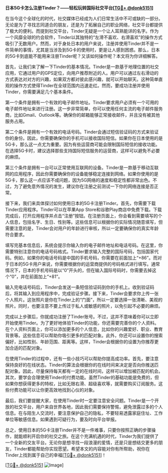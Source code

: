 **日本5G卡怎么注册Tinder？——轻松玩转国际社交平台[[TG💪+ @donk5151](https://t.me/s/donk5151)]**

在当今这个全球化的时代，社交媒体已经成为人们日常生活中不可或缺的一部分。无论是为了寻找志同道合的朋友，还是为了拓展自己的职业网络，社交平台都提供了极大的便利。而提到社交平台，Tinder无疑是一个让人耳熟能详的名字。作为一个风靡全球的约会软件，Tinder以其独特的“左滑不喜欢、右滑喜欢”的操作方式吸引了无数用户。然而，对于身处日本的用户来说，注册并使用Tinder并不是一件简单的事情，尤其是当涉及到5G卡的使用时，更是让人感到困惑。那么，日本的5G卡到底能不能用来注册Tinder呢？又该如何操作呢？本文将为你详细解答。

首先，让我们来了解一下Tinder的基本情况。Tinder是一款基于地理位置的社交应用，它通过用户的GPS定位，向用户推荐附近的人。用户可以通过左右滑动的方式表达对对方的兴趣，如果双方都对彼此感兴趣，就可以开始聊天。这种简单直观的操作方式使得Tinder在全球范围内迅速走红。然而，要成功注册并使用Tinder，你需要满足几个基本条件。

第一个条件是拥有一个有效的电子邮件地址。Tinder要求用户必须有一个可用的电子邮件地址来进行注册。这一步非常简单，你可以使用任何主流的电子邮件服务商，比如Gmail、Outlook等。确保你的邮箱能够正常接收邮件，并且没有被其他服务占用。

第二个条件是拥有一个有效的电话号码。Tinder会通过短信验证码的方式来验证你的身份。因此，你需要确保你的手机可以接收国际短信。如果你在日本使用的是5G卡，那么这一点尤为重要。因为有些运营商可能会限制国际短信的接收功能。在选择5G卡时，建议选择那些支持国际短信服务的运营商，这样可以避免不必要的麻烦。

第三个条件是拥有一台可以正常使用互联网的设备。Tinder是一款基于移动互联网的应用程序，因此你需要确保你的设备能够稳定连接到网络。如果你使用的是5G卡，那么这一点应该不成问题，因为5G网络的速度和稳定性都非常出色。不过，为了避免意外情况的发生，建议你在注册之前测试一下你的网络连接是否正常。

接下来，我们来具体探讨如何使用日本的5G卡注册Tinder。首先，你需要下载Tinder应用程序。Tinder可以在苹果App Store和谷歌Play商店中免费下载。下载完成后，打开应用程序并点击“注册”按钮。在注册页面上，你会看到需要填写的个人信息，包括名字、生日、性别等。这些信息可以根据你的实际情况随意填写，但需要注意的是，Tinder会对用户的年龄进行审核，所以一定要确保你的真实年龄符合要求。

填写完基本信息后，系统会提示你输入你的电子邮件地址和电话号码。在这里，你需要特别注意你的电话号码格式。Tinder要求输入完整的国际号码，包括国家代码。例如，如果你的电话号码是中国的手机号码，你需要在前面加上“+86”。而对于日本的5G卡用户来说，你需要根据你的运营商提供的号码格式进行填写。通常情况下，日本的手机号码是以“0”开头的，但在输入国际号码时，你需要去掉这个“0”，并在前面加上“+81”。

输入完电话号码后，Tinder会发送一条短信验证码到你的手机上。收到验证码后，将其输入到应用程序中，完成验证步骤。接下来，Tinder会要求你上传一张个人照片。这张照片是你在Tinder上的“门面”，所以一定要选择一张清晰、美观的照片。同时，也要注意不要上传过于私人或敏感的照片，以免引起不必要的麻烦。

完成以上步骤后，你就成功注册了Tinder账号。不过，这并不意味着你可以立即开始使用Tinder。为了更好地体验Tinder的功能，你还需要完善你的个人资料。在个人资料页面上，你可以添加更多的个人信息，比如你的兴趣爱好、职业、教育背景等。这些信息可以帮助你吸引更多的匹配对象。此外，你还可以设置你的搜索偏好，比如性别、年龄范围、距离等。这样，Tinder会根据你的设置为你推荐更加合适的匹配对象。

在使用Tinder的过程中，还有一些小技巧可以帮助你提高成功率。首先，要注意保持良好的在线状态。Tinder的算法会根据你的在线时间来决定是否向你推送匹配对象。因此，尽量保持每天都有一定的在线时间，这样可以增加被匹配的机会。其次，要学会合理使用Tinder的付费功能。虽然Tinder的基础功能是免费的，但如果你想获得更多的特权，比如无限右滑、超级喜欢等，就需要购买订阅服务。这些付费功能可以让你更高效地找到心仪的对象。

最后，我们要提醒大家，在使用Tinder时一定要注意安全问题。Tinder是一个开放的社交平台，用户来自世界各地，因此我们需要保持警惕，避免泄露过多的个人信息。在与陌生人交流时，要注意保护自己的隐私，不要轻易透露家庭住址、工作单位等敏感信息。如果遇到可疑行为，要及时向平台举报。

总之，使用日本的5G卡注册Tinder并不是一件难事，只要你按照正确的步骤操作，就能顺利开启你的社交之旅。在这个充满机遇的时代，Tinder为我们提供了一个全新的交友平台。无论你是想寻找一段浪漫的爱情，还是只是想结交更多的朋友，Tinder都能帮助你实现愿望。希望本文的内容能对你有所帮助，祝你在Tinder上找到属于自己的幸福[[TG💪+ @donk5151](https://t.me/s/donk5151)]！

[[TG💪+ @donk5151](https://t.me/s/donk5151) ![Image](https://i.postimg.cc/rwNCRYN7/Snipaste-2025-04-30-17-27-05.png)]
